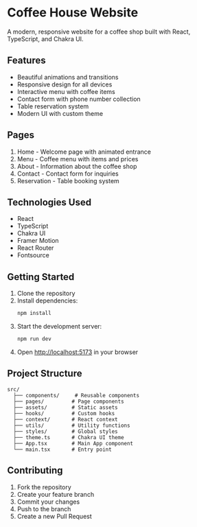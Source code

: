 # Coffee House Website

A modern, responsive website for a coffee shop built with React, TypeScript, and Chakra UI.

## Features

- Beautiful animations and transitions
- Responsive design for all devices
- Interactive menu with coffee items
- Contact form with phone number collection
- Table reservation system
- Modern UI with custom theme

## Pages

1. Home - Welcome page with animated entrance
2. Menu - Coffee menu with items and prices
3. About - Information about the coffee shop
4. Contact - Contact form for inquiries
5. Reservation - Table booking system

## Technologies Used

- React
- TypeScript
- Chakra UI
- Framer Motion
- React Router
- Fontsource

## Getting Started

1. Clone the repository
2. Install dependencies:
   ```bash
   npm install
   ```
3. Start the development server:
   ```bash
   npm run dev
   ```
4. Open [http://localhost:5173](http://localhost:5173) in your browser

## Project Structure

```
src/
  ├── components/     # Reusable components
  ├── pages/         # Page components
  ├── assets/        # Static assets
  ├── hooks/         # Custom hooks
  ├── context/       # React context
  ├── utils/         # Utility functions
  ├── styles/        # Global styles
  ├── theme.ts       # Chakra UI theme
  ├── App.tsx        # Main App component
  └── main.tsx       # Entry point
```

## Contributing

1. Fork the repository
2. Create your feature branch
3. Commit your changes
4. Push to the branch
5. Create a new Pull Request
